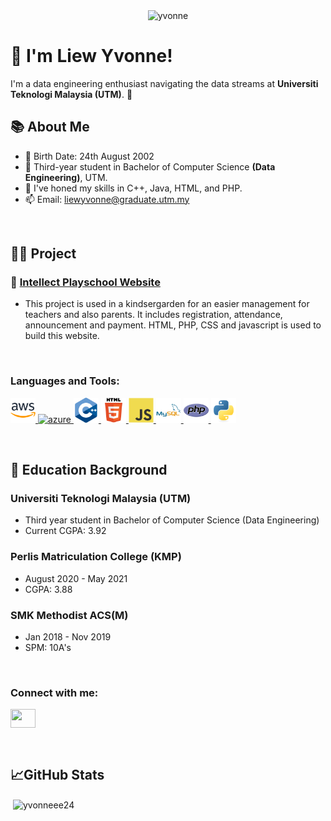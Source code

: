 <div align="center">
  <img src="IMG_7991.JPG" alt="yvonne" width="310px" >
</div>

# 👋 I'm Liew Yvonne!

I'm a data engineering enthusiast navigating the data streams at **Universiti Teknologi Malaysia (UTM)**. 🚀

## 📚 About Me
- 💬 Birth Date: 24th August 2002
- 🌱 Third-year student in Bachelor of Computer Science **(Data Engineering)**, UTM.
- 📝 I've honed my skills in C++, Java, HTML, and PHP.
- 📫 Email: liewyvonne@graduate.utm.my

<br>

## 👨‍💻 Project

### 🏫 [Intellect Playschool Website](https://intellectplayschooljb.000webhostapp.com/IntellectPlayschool2/)

-  This project is used in a kindsergarden for an easier management for teachers and also parents. It includes registration, attendance, announcement and payment. HTML, PHP, CSS and javascript is used to build this website.

<br> 
<h3 align="left">Languages and Tools:</h3>
<p align="left"> <a href="https://aws.amazon.com" target="_blank" rel="noreferrer"> <img src="https://raw.githubusercontent.com/devicons/devicon/master/icons/amazonwebservices/amazonwebservices-original-wordmark.svg" alt="aws" width="40" height="40"/> </a> <a href="https://azure.microsoft.com/en-in/" target="_blank" rel="noreferrer"> <img src="https://www.vectorlogo.zone/logos/microsoft_azure/microsoft_azure-icon.svg" alt="azure" width="40" height="40"/> </a> <a href="https://www.w3schools.com/cpp/" target="_blank" rel="noreferrer"> <img src="https://raw.githubusercontent.com/devicons/devicon/master/icons/cplusplus/cplusplus-original.svg" alt="cplusplus" width="40" height="40"/> </a> <a href="https://www.w3.org/html/" target="_blank" rel="noreferrer"> <img src="https://raw.githubusercontent.com/devicons/devicon/master/icons/html5/html5-original-wordmark.svg" alt="html5" width="40" height="40"/> </a> <a href="https://developer.mozilla.org/en-US/docs/Web/JavaScript" target="_blank" rel="noreferrer"> <img src="https://raw.githubusercontent.com/devicons/devicon/master/icons/javascript/javascript-original.svg" alt="javascript" width="40" height="40"/> </a> <a href="https://www.mysql.com/" target="_blank" rel="noreferrer"> <img src="https://raw.githubusercontent.com/devicons/devicon/master/icons/mysql/mysql-original-wordmark.svg" alt="mysql" width="40" height="40"/> </a> <a href="https://www.php.net" target="_blank" rel="noreferrer"> <img src="https://raw.githubusercontent.com/devicons/devicon/master/icons/php/php-original.svg" alt="php" width="40" height="40"/> </a> <a href="https://www.python.org" target="_blank" rel="noreferrer"> <img src="https://raw.githubusercontent.com/devicons/devicon/master/icons/python/python-original.svg" alt="python" width="40" height="40"/> </a> </p>

<br>

## 🏫 Education Background

### Universiti Teknologi Malaysia (UTM)
- Third year student in Bachelor of Computer Science (Data Engineering)
- Current CGPA: 3.92

### Perlis Matriculation College (KMP)
- August 2020 - May 2021
- CGPA: 3.88

### SMK Methodist ACS(M)
- Jan 2018 - Nov 2019
- SPM: 10A's

<br>

<h3 align="left">Connect with me:</h3>
<p align="left">
<a href="https://www.linkedin.com/in/liew-yvonne-a69180225/" target="blank"><img align="center" src="https://raw.githubusercontent.com/rahuldkjain/github-profile-readme-generator/master/src/images/icons/Social/linked-in-alt.svg" height="30" width="40" /></a>
</p>

<br>

## 📈GitHub Stats
<p>&nbsp;<img align="center" src="https://github-readme-stats.vercel.app/api?username=yvonneee24&show_icons=true&locale=en" alt="yvonneee24" /></p>



